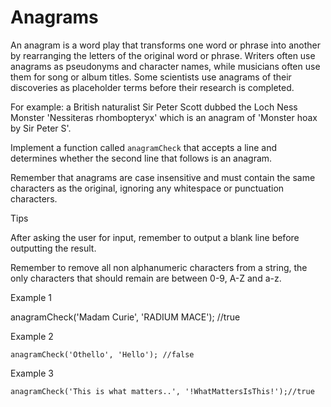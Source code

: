 
# Anagrams

An anagram is a word play that transforms one word or phrase into another by rearranging the letters of the original word or phrase. Writers often use anagrams as pseudonyms and character names, while musicians often use them for song or album titles. Some scientists use anagrams of their discoveries as placeholder terms before their research is completed.

For example: a British naturalist Sir Peter Scott dubbed the Loch Ness Monster 'Nessiteras rhombopteryx' which is an anagram of 'Monster hoax by Sir Peter S'.

Implement a function called `anagramCheck` that accepts a line and determines whether the second line that follows is an anagram.

Remember that anagrams are case insensitive and must contain the same characters as the original, ignoring any whitespace or punctuation characters.

Tips

After asking the user for input, remember to output a blank line before outputting the result.

Remember to remove all non alphanumeric characters from a string, the only characters that should remain are between 0-9, A-Z and a-z.

Example 1

anagramCheck('Madam Curie', 'RADIUM MACE'); //true


Example 2

```
anagramCheck('Othello', 'Hello'); //false
```

Example 3
```
anagramCheck('This is what matters..', '!WhatMattersIsThis!');//true
```
